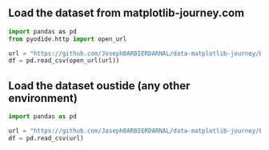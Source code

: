 ## Load the dataset from matplotlib-journey.com

```python
import pandas as pd
from pyodide.http import open_url

url = "https://github.com/JosephBARBIERDARNAL/data-matplotlib-journey/blob/main/storms/storms.csv?raw=true"
df = pd.read_csv(open_url(url))
```

## Load the dataset oustide (any other environment)

```python
import pandas as pd

url = "https://github.com/JosephBARBIERDARNAL/data-matplotlib-journey/blob/main/storms/storms.csv?raw=true"
df = pd.read_csv(url)
```
